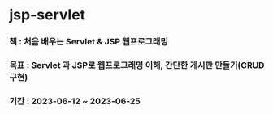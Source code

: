 # jsp-servlet
### 책 : 처음 배우는 Servlet & JSP 웹프로그래밍
### 목표 : Servlet 과 JSP로 웹프로그래밍 이해, 간단한 게시판 만들기(CRUD 구현)
### 기간 : 2023-06-12 ~ 2023-06-25
